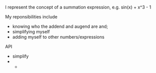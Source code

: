 I represent the concept of a summation expression, e.g.
sin(x) + x^3 - 1

My reponsibilities include
-  knowing who the addend and augend are and;
- simplifying myself
- adding myself to other numbers/expressions

API
 - simplify
- +
